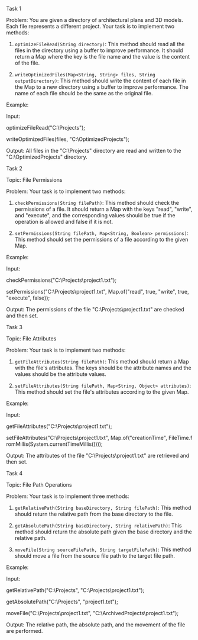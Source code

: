 Task 1

Problem: You are given a directory of architectural plans and 3D models. Each file represents a different project. Your task is to implement two methods:

1. `optimizeFileRead(String directory)`: This method should read all the files in the directory using a buffer to improve performance. It should return a Map where the key is the file name and the value is the content of the file.
    
2. `writeOptimizedFiles(Map<String, String> files, String outputDirectory)`: This method should write the content of each file in the Map to a new directory using a buffer to improve performance. The name of each file should be the same as the original file.
    

Example:

Input:

optimizeFileRead("C:\\Projects");

writeOptimizedFiles(files, "C:\\OptimizedProjects");

Output: All files in the "C:\Projects" directory are read and written to the "C:\OptimizedProjects" directory.

Task 2

Topic: File Permissions

Problem: Your task is to implement two methods:

1. `checkPermissions(String filePath)`: This method should check the permissions of a file. It should return a Map with the keys "read", "write", and "execute", and the corresponding values should be true if the operation is allowed and false if it is not.
    
2. `setPermissions(String filePath, Map<String, Boolean> permissions)`: This method should set the permissions of a file according to the given Map.
    

Example:

Input:

checkPermissions("C:\\Projects\\project1.txt");

setPermissions("C:\\Projects\\project1.txt", Map.of("read", true, "write", true, "execute", false));

Output: The permissions of the file "C:\Projects\project1.txt" are checked and then set.

Task 3

Topic: File Attributes

Problem: Your task is to implement two methods:

1. `getFileAttributes(String filePath)`: This method should return a Map with the file's attributes. The keys should be the attribute names and the values should be the attribute values.
    
2. `setFileAttributes(String filePath, Map<String, Object> attributes)`: This method should set the file's attributes according to the given Map.
    

Example:

Input:

getFileAttributes("C:\\Projects\\project1.txt");

setFileAttributes("C:\\Projects\\project1.txt", Map.of("creationTime", FileTime.fromMillis(System.currentTimeMillis())));

Output: The attributes of the file "C:\Projects\project1.txt" are retrieved and then set.

Task 4

Topic: File Path Operations

Problem: Your task is to implement three methods:

1. `getRelativePath(String baseDirectory, String filePath)`: This method should return the relative path from the base directory to the file.
    
2. `getAbsolutePath(String baseDirectory, String relativePath)`: This method should return the absolute path given the base directory and the relative path.
    
3. `moveFile(String sourceFilePath, String targetFilePath)`: This method should move a file from the source file path to the target file path.
    

Example:

Input:

getRelativePath("C:\\Projects", "C:\\Projects\\project1.txt");

getAbsolutePath("C:\\Projects", "project1.txt");

moveFile("C:\\Projects\\project1.txt", "C:\\ArchivedProjects\\project1.txt");

Output: The relative path, the absolute path, and the movement of the file are performed.
